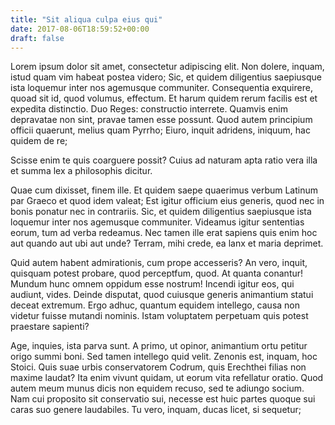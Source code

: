 ```yaml
---
title: "Sit aliqua culpa eius qui"
date: 2017-08-06T18:59:52+00:00
draft: false
---
```


Lorem ipsum dolor sit amet, consectetur adipiscing elit. Non dolere, inquam,
istud quam vim habeat postea videro; Sic, et quidem diligentius saepiusque ista
loquemur inter nos agemusque communiter. Consequentia exquirere, quoad sit id,
quod volumus, effectum. Et harum quidem rerum facilis est et expedita
distinctio. Duo Reges: constructio interrete. Quamvis enim depravatae non sint,
pravae tamen esse possunt. Quod autem principium officii quaerunt, melius quam
Pyrrho; Eiuro, inquit adridens, iniquum, hac quidem de re;

Scisse enim te quis coarguere possit? Cuius ad naturam apta ratio vera illa et
summa lex a philosophis dicitur.

Quae cum dixisset, finem ille. Et quidem saepe quaerimus verbum Latinum par
Graeco et quod idem valeat; Est igitur officium eius generis, quod nec in bonis
ponatur nec in contrariis. Sic, et quidem diligentius saepiusque ista loquemur
inter nos agemusque communiter. Videamus igitur sententias eorum, tum ad verba
redeamus. Nec tamen ille erat sapiens quis enim hoc aut quando aut ubi aut
unde? Terram, mihi crede, ea lanx et maria deprimet.

Quid autem habent admirationis, cum prope accesseris? An vero, inquit, quisquam
potest probare, quod perceptfum, quod. At quanta conantur! Mundum hunc omnem
oppidum esse nostrum! Incendi igitur eos, qui audiunt, vides. Deinde disputat,
quod cuiusque generis animantium statui deceat extremum. Ergo adhuc, quantum
equidem intellego, causa non videtur fuisse mutandi nominis. Istam voluptatem
perpetuam quis potest praestare sapienti?

Age, inquies, ista parva sunt. A primo, ut opinor, animantium ortu petitur
origo summi boni. Sed tamen intellego quid velit. Zenonis est, inquam, hoc
Stoici. Quis suae urbis conservatorem Codrum, quis Erechthei filias non maxime
laudat? Ita enim vivunt quidam, ut eorum vita refellatur oratio. Quod autem
meum munus dicis non equidem recuso, sed te adiungo socium. Nam cui proposito
sit conservatio sui, necesse est huic partes quoque sui caras suo genere
laudabiles. Tu vero, inquam, ducas licet, si sequetur;
